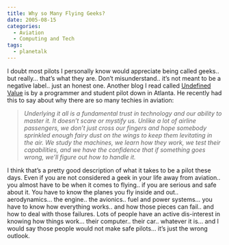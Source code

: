 ```yaml
---
title: Why so Many Flying Geeks?
date: 2005-08-15
categories:
  - Aviation
  - Computing and Tech
tags:
  - planetalk
---
```


I doubt most pilots I personally know would appreciate being called geeks.. but really… that’s what they are. Don’t misunderstand.. it’s not meant to be a negative label.. just an honest one. Another blog I read called [Undefined Value][1] is by a programmer and student pilot down in Atlanta. He recently had this to say about why there are so many techies in aviation:

 [1]: http://kristopherjohnson.blogspot.com/ "http://kristopherjohnson.blogspot.com/"

> *Underlying it all is a fundamental trust in technology and our ability to master it. It doesn’t scare or mystify us. Unlike a lot of airline passengers, we don’t just cross our fingers and hope somebody sprinkled enough fairy dust on the wings to keep them levitating in the air. We study the machines, we learn how they work, we test their capabilities, and we have the confidence that if something goes wrong, we’ll figure out how to handle it.*

I think that’s a pretty good description of what it takes to be a pilot these days. Even if you are not considered a geek in your life away from aviation.. you almost have to be when it comes to flying.. if you are serious and safe about it. You have to know the planes you fly inside and out.. aerodynamics… the engine.. the avionics.. fuel and power systems… you have to know how everything works.. and how those pieces can fail.. and how to deal with those failures. Lots of people have an active dis-interest in knowing how things work… their computer.. their car.. whatever it is… and I would say those people would not make safe pilots… it’s just the wrong outlook.
